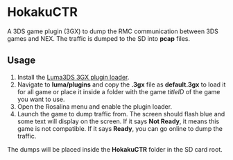 # HokakuCTR 

A 3DS game plugin (3GX) to dump the RMC communication between 3DS games and NEX. The traffic is dumped to the SD into **pcap** files.

## Usage

1. Install the [Luma3DS 3GX plugin loader](https://github.com/Nanquitas/Luma3DS/releases/latest).
2. Navigate to **luma/plugins** and copy the **.3gx** file as **default.3gx** to load it for all game or place it inside a folder with the game *titleID* of the game you want to use.
3. Open the Rosalina menu and enable the plugin loader.
4. Launch the game to dump traffic from. The screen should flash blue and some text will display on the screen. If it says **Not Ready**, it means this game is not compatible. If it says **Ready**, you can go online to dump the traffic.

The dumps will be placed inside the **HokakuCTR** folder in the SD card root.
